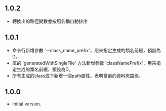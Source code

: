 ## 1.0.2

- 轉換出的路徑變數會按照名稱自動排序

## 1.0.1

- 命令行新增參數 '--class_name_prefix'，用來指定生成的類名前綴，預設為D。
- 庫的 'generatedWithSingleFile' 方法新增參數 'classNamePrefix'，用來指定生成的類名前綴，預設為D。
- 所有生成的class底下新增一個path屬性，表明當前的資料夾路徑。

## 1.0.0

- Initial version.
